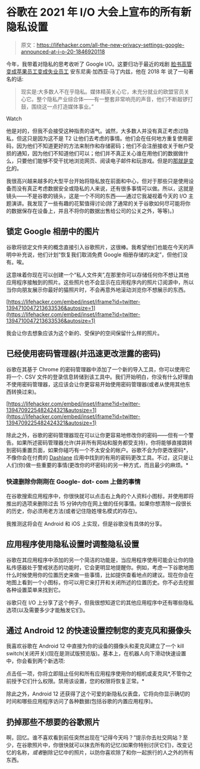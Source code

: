# 谷歌在 2021 年 I/O 大会上宣布的所有新隐私设置

> 原文：<https://lifehacker.com/all-the-new-privacy-settings-google-announced-at-i-o-20-1846920118>

今年，我带着对隐私的思考收听了 Google I/O。这要归功于最近的戏剧 [脸书高管变成苹果员工变成失业员工](https://www.cnn.com/2021/05/13/tech/apple-antonio-garcia-martinez/index.html) 安东尼奥·加西亚·马丁内兹，他在 2018 年 说了一句著名的话:

> 现实是:大多数人不在乎隐私。媒体精英关心它，未充分就业的欧盟官员关心它。整个隐私产业综合体——有一整套非常响亮的声音，他们不断敲锣打鼓，围绕这一点打造媒体事业。”

Watch

他是对的，但我不会接受这种指责的语气。诚然，大多数人并没有真正考虑过隐私，但这只是因为这不是 T2 让他们去考虑的事情。他们会在任何地方重复使用密码，因为他们不知道更好的方法来制作和存储密码；他们不会注册接收关于帐户受损的通知，因为他们不知道他们可以；他们并不真正关心谁在用他们的数据做什么，只要他们能够不受干扰地浏览网页、阅读电子邮件和玩游戏。但是的[那就是变化](https://lifehacker.com/how-to-fix-your-iphones-app-tracking-transparency-if-it-1846782530)的。

我很高兴越来越多的大型平台开始将隐私放在前面和中心，但对于那些只是使用设备而没有真正考虑数据安全或隐私的人来说，还有很多事情可以做。所以，这就是镜头——不是谷歌的镜头，这是一个不同的东西——通过它我凝视着今天的 I/O 主题演讲。我发现了一些有趣的花絮值得讨论(除了通常的关于谷歌如何尽可能将你的数据保存在设备上，并且不将你的数据出售给公司的公关之外，等等)。)

## 锁定 Google 相册中的图片

谷歌将锁定文件夹的概念直接引入谷歌照片，这很棒。我希望他们也能在今天的声明中补充说，他们计划“恢复我们取消免费 Google 相册存储的决定”，但他们没有。唉。

这意味着你现在可以创建一个“私人文件夹”,在那里你可以存储任何你不想让其他应用程序接触到的照片。这些照片也不会显示在应用程序内的照片订阅源中，所以当你向朋友展示你最好的猫照片时，不会再意外地滚动浏览你不想展示的东西。

 [https://lifehacker.com/embed/inset/iframe?id=twitter-1394710047213633536&autosize=1](https://lifehacker.com/embed/inset/iframe?id=twitter-1394710047213633536&autosize=1) 

我会让你去想象应该为这个新的、受保护的空间保留什么样的照片。

## **已经使用密码管理器(并迅速更改泄露的密码)**

谷歌在其基于 Chrome 的密码管理器中添加了一个新的导入工具，你可以使用它将一个. CSV 文件的登录信息转储到该工具中。我们开始明白，你没有什么好理由不使用密码管理器，这应该会让你更容易开始使用密码管理器(或者从使用其他东西转换过来)。

 [https://lifehacker.com/embed/inset/iframe?id=twitter-1394709225482424321&autosize=1](https://lifehacker.com/embed/inset/iframe?id=twitter-1394709225482424321&autosize=1) 

除此之外，谷歌的密码管理器现在可以让你更容易地修改你的密码——但有一个警告。如果所述密码管理器允许(并非所有网站和服务都受支持)，你将能够直接跳转到密码重置页面，如果你碰巧有一个不太安全的帐户。谷歌不会为你更改密码*，不像你会在付费的 [Dashlane](https://support.dashlane.com/hc/en-us/articles/360020557040-Password-Changer-for-the-web-app) 应用中找到的有用的密码更改工具。不过，这只是让人们(你)做一些重要的事情(更改你的坏密码)的另一种方式，而且最少的麻烦。*

### 快速删除你刚刚在 Google- dot- com 上做的事情

在谷歌搜索应用程序中，你很快就可以点击右上角的个人资料小图标，并使用即将推出的选项来删除过去 15 分钟内你在网上做的任何事情。如果你想清除一段很长的历史，你必须用老方法(或者记住隐姓埋名模式的存在)。

我推测这将会在 Android 和 iOS 上实现，但是谷歌没有具体的分享。

## 应用程序使用隐私设置时调整隐私设置

谷歌在其应用程序中添加的另一个简洁的功能是，当应用程序使用可能会让你的隐私传感器处于警戒状态的功能时，它会更明显地提醒你。例如，考虑一下谷歌地图什么时候使用你的位置历史来做一些事情，比如提供查看地点的建议。现在你会在地图上看到一个小图标，你可以用它来打开和关闭所述的位置历史。你不必去挖掘各种设置菜单来找到它。

谷歌只在 I/O 上分享了这个例子，但我很想知道它的其他应用程序中还有哪些隐私选项(以及需要多少才能触发它们)。

## 通过 Android 12 的快速设置控制您的麦克风和摄像头

我喜欢谷歌在 Android 12 中直接为你的设备的摄像头和麦克风建立了一个 kill switch(关闭开关)(现在是测试版预览版)。基本上，在机器人向下滑动快速设置中，你会看到两个新选项:

点击任一项，你将立即阻止任何和所有应用程序使用你的相机或麦克风*,不管你之前授予它们什么权限。禁用该设置，您的权限将恢复正常。*

除此之外，Android 12 还获得了这个可爱的新隐私仪表盘，它将向你显示确切的时间和哪些应用程序访问了各种数据(包括谷歌的内置应用程序)。

## 扔掉那些不想要的谷歌照片

啊，回忆。谁不喜欢看到前任突然出现在“记得今天吗？”提示你去社交网站？至少，在谷歌照片中，你很快就可以抹去所有的记忆(如果你特别讨厌它们)，改变记忆的名称，*或者*删除记忆中的照片，以防你喜欢除了和你一起旅行的人之外的所有东西。